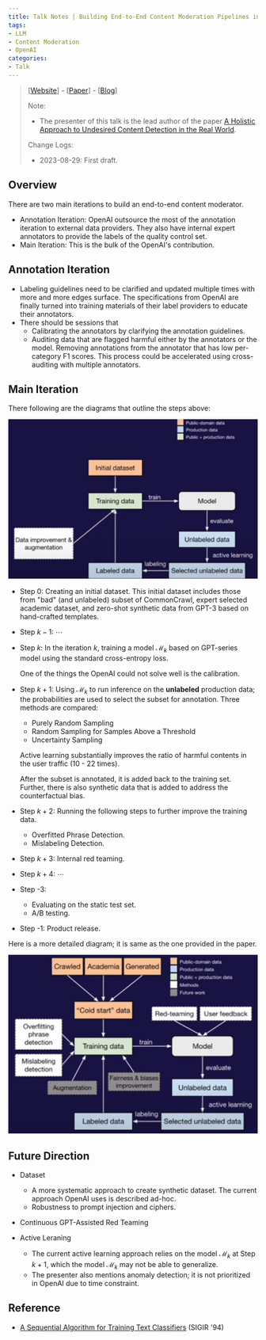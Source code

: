 ```yaml
---
title: Talk Notes | Building End-to-End Content Moderation Pipelines in the Real World
tags: 
- LLM
- Content Moderation
- OpenAI
categories:
- Talk
---
```

> [[Website](https://multimodal-content-moderation.github.io/)] - [[Paper](https://arxiv.org/abs/2208.03274)] - [[Blog](https://openai.com/blog/new-and-improved-content-moderation-tooling)]
> 
> Note:
> - The presenter of this talk is the lead author of the paper [A Holistic Approach to Undesired Content Detection in the Real World](https://arxiv.org/abs/2208.03274).
> 
> Change Logs:
>
> - 2023-08-29: First draft.
## Overview
There are two main iterations to build an end-to-end content moderator. 
- Annotation Iteration: OpenAI outsource the most of the annotation iteration to external data providers. They also have internal expert annotators to provide the labels of the quality control set.
- Main Iteration: This is the bulk of the OpenAI's contribution.

## Annotation Iteration
- Labeling guidelines need to be clarified and updated multiple times with more and more edges surface. The specifications from OpenAI are finally turned into training materials of their label providers to educate their annotators.
- There should be sessions that
	- Calibrating the annotators by clarifying the annotation guidelines.
	- Auditing data that are flagged harmful either by the annotators or the model. Removing annotations from the annotator that has low per-category F1 scores. This process could be accelerated using cross-auditing with multiple annotators.
  

## Main Iteration
There following are the diagrams that outline the steps above:

![](https://raw.githubusercontent.com/guanqun-yang/remote-images/master/2023/08/upgit_20230830_1693372643.png)

- Step 0: Creating an initial dataset. This initial dataset includes those from "bad" (and unlabeled) subset of CommonCrawl, expert selected academic dataset, and zero-shot synthetic data from GPT-3 based on hand-crafted templates.

- Step $k-1$: $\cdots$

- Step $k$: In the iteration $k$, training a model $\mathcal{M}_k$ based on GPT-series model using the standard cross-entropy loss.
  
  One of the things the OpenAI could not solve well is the calibration.

- Step $k+1$: Using $\mathcal{M}_k$ to run inference on the **unlabeled** production data; the probabilities are used to select the subset for annotation. Three methods are compared:
	- Purely Random Sampling
	- Random Sampling for Samples Above a Threshold
	- Uncertainty Sampling
  
  Active learning substantially improves the ratio of harmful contents in the user traffic (10 - 22 times).
  
  After the subset is annotated, it is added back to the training set. Further, there is also synthetic data that is added to address the counterfactual bias.
  
- Step $k+2$: Running the following steps to further improve the training data.
  
	- Overfitted Phrase Detection.
	- Mislabeling Detection.
  
- Step $k+3$: Internal red teaming.

- Step $k+4$: $\cdots$

- Step -3:

  - Evaluating on the static test set.
  - A/B testing.

- Step -1: Product release.

Here is a more detailed diagram; it is same as the one provided in the paper.

![](https://raw.githubusercontent.com/guanqun-yang/remote-images/master/2023/08/upgit_20230830_1693372755.png)

## Future Direction
- Dataset
	- A more systematic approach to create synthetic dataset. The current approach OpenAI uses is described ad-hoc.
	- Robustness to prompt injection and ciphers.
  
- Continuous GPT-Assisted Red Teaming
- Active Leraning
	- The current active learning approach relies on the model $\mathcal{M}_k$ at Step $k+1$, which the model $\mathcal{M}_k$ may not be able to generalize.
	- The presenter also mentions anomaly detection; it is not prioritized in OpenAI due to time constraint.


## Reference
- [A Sequential Algorithm for Training Text Classifiers](https://arxiv.org/pdf/cmp-lg/9407020.pdf) (SIGIR '94)
